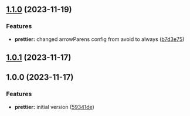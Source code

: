 ## [1.1.0](https://github.com/Ferfalk/prettier-config/compare/v1.0.1...v1.1.0) (2023-11-19)


### Features

* **prettier:** changed arrowParens config from avoid to always ([b7d3e75](https://github.com/Ferfalk/prettier-config/commit/b7d3e75febd0e650bc1efbd84ec2476af1de3ecd))

## [1.0.1](https://github.com/Ferfalk/prettier-config/compare/v1.0.0...v1.0.1) (2023-11-17)

## 1.0.0 (2023-11-17)


### Features

* **prettier:** initial version ([59341de](https://github.com/Ferfalk/prettier-config/commit/59341dec8d4ab47d0605e151208948fc7b7ba2a4))

